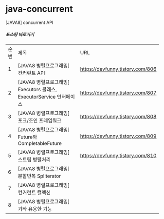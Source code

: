 # java-concurrent
[JAVA8] concurrent API 

##### 포스팅 바로가기
| | | |
|-|-|-|
|순번|제목|URL|
|1|[JAVA8 병렬프로그래밍] 컨커런트 API|https://devfunny.tistory.com/806|
|2|[JAVA8 병렬프로그래밍] Executors 클래스, ExecutorService 인터페이스|https://devfunny.tistory.com/807|
|3|[JAVA8 병렬프로그래밍] 포크/조인 프레임워크|https://devfunny.tistory.com/808|
|4|[JAVA8 병렬프로그래밍] Future와 CompletableFuture|https://devfunny.tistory.com/809|
|5|[JAVA8 병렬프로그래밍] 스트림 병렬처리|https://devfunny.tistory.com/810|
|6|[JAVA8 병렬프로그래밍] 분할반복 Spliterator||
|7|[JAVA8 병렬프로그래밍] 컨커런트 컬렉션||
|8|[JAVA8 병렬프로그래밍] 기타 유용한 기능||
